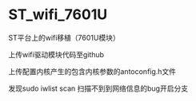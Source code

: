 ST_wifi_7601U
=============

ST平台上的wifi移植（7601U模块）

上传wifi驱动模块代码至github

上传配置内核产生的包含内核参数的antoconfig.h文件

发现sudo iwlist scan 扫描不到到网络信息的bug开启分支
